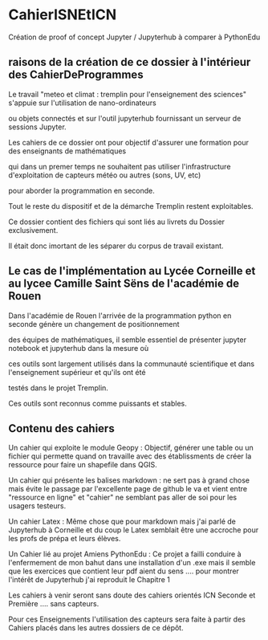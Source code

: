 # CahierISNEtICN

Création de proof of concept  Jupyter / Jupyterhub à comparer à PythonEdu

## raisons de la création de ce dossier à l'intérieur des CahierDeProgrammes 

Le travail "meteo et climat : tremplin pour l'enseignement des sciences" s'appuie sur l'utilisation de nano-ordinateurs 

ou objets connectés et sur l'outil jupyterhub fournissant un serveur de sessions Jupyter.  


Les cahiers de ce dossier ont pour objectif d'assurer une formation pour des enseignants de mathématiques 

qui dans un premer temps ne souhaitent pas utiliser l'infrastructure d'exploitation de capteurs météo ou autres (sons, UV, etc) 

pour aborder la programmation en seconde. 

Tout le reste du dispositif et de la démarche Tremplin restent exploitables. 


Ce dossier contient des fichiers qui sont liés au livrets du Dossier exclusivement. 

Il était donc imortant de les séparer du corpus de travail existant.


## Le cas de l'implémentation au Lycée Corneille et au lycee Camille Saint Sëns de l'académie de Rouen


Dans l'académie de Rouen l'arrivée de la programmation python en seconde génère un changement de positionnement 

des équipes de mathématiques, il semble essentiel de présenter jupyter notebook  et jupyterhub dans la mesure où 

ces outils sont largement utilisés dans la communauté scientifique et dans l'enseignement supérieur et qu'ils ont été 

testés dans le projet Tremplin. 

Ces outils  sont reconnus comme puissants et stables. 


## Contenu des cahiers 


Un cahier qui exploite le module Geopy : Objectif, générer une table ou un fichier qui permette quand on travaille avec des établissments de créer la ressource pour faire un shapefile dans QGIS.

Un cahier qui présente les balises markdown : ne sert pas à grand chose mais évite le passage par l'excellente page de github le va et vient entre "ressource en ligne" et "cahier" ne semblant pas aller de soi pour les usagers testeurs.

Un cahier Latex : Même chose que pour markdown mais j'ai parlé de Jupyterhub à Corneille et du coup le Latex semblait être une accroche  pour les profs de prépa et leurs élèves.

Un Cahier lié au projet Amiens PythonEdu : Ce projet a failli conduire à l'enfermement de mon bahut dans une installation d'un .exe mais il semble que les exercices que contient leur pdf aient du sens .... pour montrer l'intérêt de Jupyterhub j'ai reproduit le Chapitre 1 



Les cahiers à venir seront sans doute des cahiers orientés ICN Seconde et Première .... sans capteurs. 

Pour ces Enseignements l'utilisation des capteurs sera faite à partir des Cahiers placés  dans les autres dossiers de ce dépôt.

